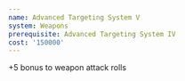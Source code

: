 ```yaml
---
name: Advanced Targeting System V
system: Weapons
prerequisite: Advanced Targeting System IV
cost: '150000'
---
```

+5 bonus to weapon attack rolls